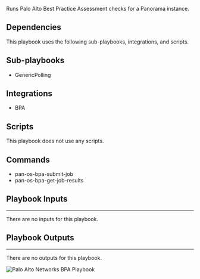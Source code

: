 Runs Palo Alto Best Practice Assessment checks for a Panorama instance.

## Dependencies
This playbook uses the following sub-playbooks, integrations, and scripts.

## Sub-playbooks
* GenericPolling

## Integrations
* BPA

## Scripts
This playbook does not use any scripts.

## Commands
* pan-os-bpa-submit-job
* pan-os-bpa-get-job-results

## Playbook Inputs
---
There are no inputs for this playbook.

## Playbook Outputs
---
There are no outputs for this playbook.

![Palo Alto Networks BPA Playbook](https://github.com/demisto/content/blob/77dfca704d8ac34940713c1737f89b07a5fc2b9d/images/playbooks/Palo%20Alto%20Networks%20BPA%20Playbook.png)

